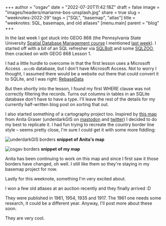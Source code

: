 
+++
author = "osgav"
date = "2022-07-20T11:42:18Z"
draft = false
image = "images/headers/marianne-bos-unsplash.jpg"
share = true
slug = "weeknotes-2022-29"
tags = ["SQL", "basemap", "atlas"]
title = "weeknotes: SQL, basemaps, and old atlases"
[menu.main]
parent = "blog"
+++

In the last week I got stuck into GEOG 868 (the Pennsylvania State University [Spatial Database Management course](https://roam.libraries.psu.edu/node/1357) I mentioned [last week](/post/weeknotes-2022-28.html)). I started off with a bit of an SQL refresher via [SQLBolt](https://sqlbolt.com) and some [SQLZOO](https://sqlzoo.net/wiki/SQL_Tutorial), then cracked on with GEOG 868 Lesson 1. 

<!--more-->

I had a little hurdle to overcome in that the first lesson uses a Microsoft Access `.accdb` database, but I don't have Microsoft Access. Not to worry I thought, I assumed there would be a website out there that could convert it to SQLite, and I was right: [RebaseData](https://www.rebasedata.com)

But then shortly into the lesson, I found my first WHERE clause was not correctly filtering the records. Turns out columns in tables in an SQLite database don't have to have a type. I'll leave the rest of the details for my currently half-written blog post on sorting that out.

I also started something of a cartography project too. Inspired by [this map](https://mastodon.social/@underdarkGIS/108630517888320533) from Anita Graser (underdarkGIS on [mastodon](https://mastodon.social/@underdarkGIS/) and [twitter](https://twitter.com/underdarkGIS)) I decided to do my best to replicate it. I had fun trying to recreate the country border line style – seems pretty close, I'm sure I could get it with some more fiddling:

![underdarkGIS borders](/images/posts/weeknotes-2022-29/underdarkGIS-borders.png)
**snippet of Anita's map**

![osgav borders](/images/posts/weeknotes-2022-29/osgav-borders.png)
**snippet of my map**

Anita has been continuing to work on this map and since I first saw it those borders have changed, oh well. I still like them so they're staying in my basemap project for now.

Lastly for this weeknote, something I'm very excited about. 

I won a few old atlases at an auction recently and they finally arrived :D

They were published in 1961, 1954, 1935 and 1917. The 1961 one needs some research, it could be a different year. Anyway, I'll post more about these soon.

They are very cool.
